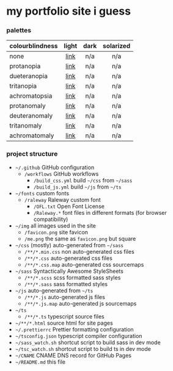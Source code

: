 # my portfolio site i guess

### palettes

| colourblindness |                                light                                 | dark | solarized |
| :------------ | :------------------------------------------------------------------: | :--: | :--: |
| none       | [link](https://coolors.co/242d29-506966-7ba4a2-5d88a1-c79b8d-eeeeee) | n/a | n/a |
| protanopia    | [link](https://coolors.co/272729-5a5b66-8c8da2-6f709a-b3b390-eeeeee) | n/a | n/a |
| dueteranopia  | [link](https://coolors.co/27262a-595766-8a87a2-6d6999-b6b991-eeeeee) | n/a | n/a |
| tritanopia    | [link](https://coolors.co/242a2a-516767-7da2a2-5f9695-c49393-eeeeee) | n/a | n/a |
| achromatopsia | [link](https://coolors.co/292929-616161-979797-7d7d7d-a6a6a6-eeeeee) | n/a | n/a |
| protanomaly   | [link](https://coolors.co/252a29-546066-8296a2-64799d-bea98e-eeeeee) | n/a | n/a |
| deuteranomaly | [link](https://coolors.co/252a29-556266-8399a2-657c9d-bea68e-eeeeee) | n/a | n/a |
| tritanomaly   | [link](https://coolors.co/242b29-506866-7ca3a2-5e8e9c-c5978f-eeeeee) | n/a | n/a |
| achromatomaly | [link](https://coolors.co/272b29-596463-8a9d9c-6e828d-b5a19a-eeeeed) | n/a | n/a |

### project structure
- `~/.github` GitHub configuration
  - `/workflows` GitHub workflows
    - `/build_css.yml` build `~/css` from `~/sass`
    - `/build_js.yml` build `~/js` from `~/ts`
- `~/fonts` custom fonts
  - `/raleway` Raleway custom font
    - `/OFL.txt` Open Font License
    - `/Raleway.*` font files in different formats (for browser compatibility)
- `~/img` all images used in the site
  - `/favicon.png` site favicon
  - `/me.png` the same as `favicon.png` but square
- `~/css` (mostly) auto-generated from `~/sass`
  - `/**/*.min.css` non auto-generated css files
  - `/**/*.css` auto-generated css files
  - `/**/*.css.map` auto-generated css sourcemaps
- `~/sass` Syntactically Awesome StyleSheets
  - `/**/*.scss` scss formatted sass styles
  - `/**/*.sass` sass formatted styles
- `~/js` auto-generated from `~/ts`
  - `/**/*.js` auto-generated js files
  - `/**/*.js.map` auto-generated js sourcemaps
- `~/ts`
  - `/**/*.ts` typescript source files
- `~/**/*.html` source html for site pages
- `~/.prettierrc` Prettier formatting configuration
- `~/tsconfig.json` typescript compiler configuration
- `~/sass_watch.sh` shortcut script to build sass in dev mode
- `~/tsc_watch.sh` shortcut script to build ts in dev mode
- `~/CNAME` CNAME DNS record for GitHub Pages
- `~/README.md` this file
